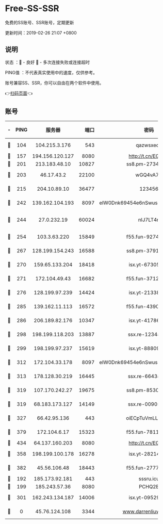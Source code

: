 # Free-SS-SSR

免费的SS账号、SSR账号，定期更新

更新时间：2019-02-26 21:07 +0800

## 说明

状态     ：🙂 - 良好 🙁 - 多次连接失败或连接超时

PING值   ：不代表真实使用中的速度，仅供参考。

账号兼容SS、SSR，你可以自由在两个软件中使用。

👉[扫码页面](https://liesauer.github.io/free-ss-ssr.github.io/)👈

## 账号

|-|PING|服务器|端口|密码|加密方式|区域|
|:----:|:----:|:-----:|-----:|:----:|:----:|:----:|
|🙂|104|104.215.3.176|543|qazwsxedc|aes-256-gcm|JP|
|🙂|157|194.156.120.127|8080|http://t.cn/EGJIyrl|rc4-md5|RU|
|🙂|201|213.183.48.10|10827|ss8.pm-27345710|rc4-md5|RU|
|🙂|203|46.17.43.2|22100|wGQ4vA7D|aes-256-gcm|RU|
|🙂|215|204.10.89.10|36477|123456|aes-256-cfb|US|
|🙂|242|139.162.104.193|8097|eIW0Dnk69454e6nSwuspv9DmS201tQ0D|aes-256-cfb|JP|
|🙂|244|27.0.232.19|60024|nIJ7LT4n|xchacha20-ietf-poly1305|HK|
|🙂|254|103.3.63.220|15849|f55.fun-92746572|aes-256-cfb|SG|
|🙂|267|128.199.154.243|16588|ss8.pm-37919199|aes-256-cfb|SG|
|🙂|270|159.65.133.204|18418|isx.yt-67305082|aes-256-cfb|SG|
|🙂|271|172.104.49.43|16682|f55.fun-37126498|aes-256-cfb|SG|
|🙂|276|128.199.97.239|14424|isx.yt-21338454|aes-256-cfb|SG|
|🙂|285|139.162.11.113|16572|f55.fun-43900311|aes-256-cfb|SG|
|🙂|286|206.189.82.176|10347|isx.yt-41786271|aes-256-cfb|SG|
|🙂|298|198.199.118.203|13887|ssx.re-12348828|aes-256-cfb|US|
|🙂|299|198.199.97.237|15619|isx.yt-88809686|aes-256-cfb|US|
|🙂|312|172.104.33.178|8097|eIW0Dnk69454e6nSwuspv9DmS201tQ0D|aes-256-cfb|SG|
|🙂|313|178.128.30.219|16445|ssx.re-66438598|aes-256-cfb|SG|
|🙂|319|107.170.242.27|19675|ss8.pm-85305168|aes-256-cfb|US|
|🙂|319|68.183.173.127|14149|ssx.re-00905761|aes-256-cfb|US|
|🙂|327|66.42.95.136|443|oiECpTuVmLLxk4Ts|aes-256-cfb|US|
|🙂|379|172.104.6.17|15323|f55.fun-78116806|aes-256-cfb|US|
|🙂|434|64.137.160.203|8080|http://t.cn/EGJIyrl|rc4-md5|CA|
|🙂|358|198.199.100.178|16278|isx.yt-28214890|aes-256-cfb|US|
|🙂|382|45.56.106.48|18443|f55.fun-27772788|aes-256-cfb|US|
|🙁|192|185.173.92.181|443|sssru.icu|rc4-md5|RU|
|🙁|199|185.243.57.36|8080|PCHQ2E|rc4-md5|US|
|🙁|301|162.243.134.187|14006|isx.yt-09529412|aes-256-cfb|US|
|🙁|0|45.76.124.108|3344|www.darrenliuwei.com|aes-256-cfb|AU|
